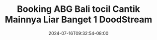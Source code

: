 --- 
title: "Booking ABG Bali tocil Cantik Mainnya Liar Banget 1  DoodStream"
description: "video   Booking ABG Bali tocil Cantik Mainnya Liar Banget 1  DoodStream   full vidio baru"
date: 2024-07-16T09:32:54-08:00
file_code: "evg7h99eq4vg"
draft: false
cover: "63e4v6z1a0z1tpef.jpg"
tags: ["Booking", "ABG", "Bali", "tocil", "Cantik", "Mainnya", "Liar", "Banget", "DoodStream", "bokep-indo", "bokep-viral", "bokep-ig"]
length: 532
fld_id: "1392228"
foldername: "abgcantik.1"
categories: ["abgcantik.1"]
views: 93
---